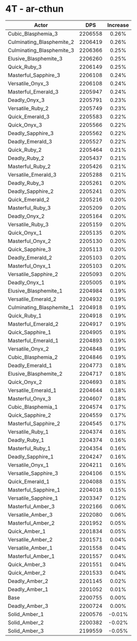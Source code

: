 # 4T - ar-cthun
| Actor | DPS | Increase |
|---|:---:|:---:|
|Cubic_Blasphemia_3|2206558|0.26%|
|Culminating_Blasphemite_2|2206419|0.26%|
|Culminating_Blasphemite_3|2206366|0.25%|
|Elusive_Blasphemite_3|2206260|0.25%|
|Quick_Ruby_3|2206149|0.25%|
|Masterful_Sapphire_3|2206108|0.24%|
|Versatile_Onyx_3|2206108|0.24%|
|Masterful_Emerald_3|2205947|0.24%|
|Deadly_Onyx_3|2205791|0.23%|
|Versatile_Ruby_2|2205749|0.23%|
|Quick_Emerald_3|2205583|0.22%|
|Quick_Onyx_3|2205566|0.22%|
|Deadly_Sapphire_3|2205562|0.22%|
|Deadly_Emerald_3|2205527|0.22%|
|Quick_Ruby_2|2205464|0.21%|
|Deadly_Ruby_2|2205437|0.21%|
|Masterful_Ruby_2|2205426|0.21%|
|Versatile_Emerald_3|2205288|0.21%|
|Deadly_Ruby_3|2205261|0.20%|
|Deadly_Sapphire_2|2205241|0.20%|
|Quick_Emerald_2|2205216|0.20%|
|Masterful_Ruby_3|2205209|0.20%|
|Deadly_Onyx_2|2205164|0.20%|
|Versatile_Ruby_3|2205159|0.20%|
|Quick_Onyx_1|2205135|0.20%|
|Masterful_Onyx_2|2205130|0.20%|
|Quick_Sapphire_3|2205113|0.20%|
|Deadly_Emerald_2|2205103|0.20%|
|Masterful_Onyx_1|2205103|0.20%|
|Versatile_Sapphire_2|2205093|0.20%|
|Deadly_Onyx_1|2205005|0.19%|
|Elusive_Blasphemite_1|2204984|0.19%|
|Versatile_Emerald_2|2204932|0.19%|
|Culminating_Blasphemite_1|2204918|0.19%|
|Quick_Ruby_1|2204918|0.19%|
|Masterful_Emerald_2|2204917|0.19%|
|Quick_Sapphire_1|2204905|0.19%|
|Masterful_Emerald_1|2204893|0.19%|
|Versatile_Onyx_2|2204848|0.19%|
|Cubic_Blasphemia_2|2204846|0.19%|
|Deadly_Emerald_1|2204773|0.18%|
|Elusive_Blasphemite_2|2204717|0.18%|
|Quick_Onyx_2|2204693|0.18%|
|Versatile_Emerald_1|2204644|0.18%|
|Masterful_Onyx_3|2204607|0.18%|
|Cubic_Blasphemia_1|2204574|0.17%|
|Quick_Sapphire_2|2204559|0.17%|
|Masterful_Sapphire_2|2204545|0.17%|
|Versatile_Ruby_1|2204374|0.16%|
|Deadly_Ruby_1|2204374|0.16%|
|Masterful_Ruby_1|2204354|0.16%|
|Deadly_Sapphire_1|2204247|0.16%|
|Versatile_Onyx_1|2204211|0.16%|
|Versatile_Sapphire_3|2204106|0.15%|
|Quick_Emerald_1|2204088|0.15%|
|Masterful_Sapphire_1|2204018|0.15%|
|Versatile_Sapphire_1|2203347|0.12%|
|Masterful_Amber_3|2202166|0.06%|
|Versatile_Amber_3|2202080|0.06%|
|Masterful_Amber_2|2201952|0.05%|
|Quick_Amber_1|2201834|0.05%|
|Versatile_Amber_2|2201571|0.04%|
|Versatile_Amber_1|2201558|0.04%|
|Masterful_Amber_1|2201557|0.04%|
|Quick_Amber_3|2201551|0.04%|
|Quick_Amber_2|2201533|0.04%|
|Deadly_Amber_2|2201145|0.02%|
|Deadly_Amber_1|2201052|0.01%|
|Base|2200755|0.00%|
|Deadly_Amber_3|2200724|0.00%|
|Solid_Amber_1|2200576|-0.01%|
|Solid_Amber_2|2200382|-0.02%|
|Solid_Amber_3|2199559|-0.05%|
